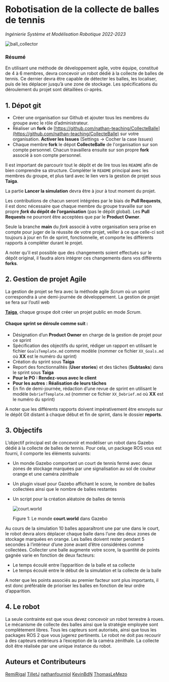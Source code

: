 # Robotisation de la collecte de balles de tennis

*Ingénierie Système et Modélisation Robotique 2022-2023*

![ball_collector](./binaries/ball_collector.png)



### Résumé

En utilisant une méthode de développement agile, votre équipe, constitué de 4 à 6 membres, devra concevoir un robot dédié à la collecte de balles de tennis. Ce dernier devra être capable de détecter les balles, les localiser, puis de les déplacer jusqu’à une zone de stockage. Les spécifications du déroulement du projet sont détaillées ci-après.

## 1. Dépot git

- Créer une organisation sur Github et ajouter tous les membres du groupe avec le rôle d’administrateur. 
- Réaliser un **fork** de [https://github.com/nathan-teaching/CollecteBalle](https://github.com/nathan-teaching/CollecteBalle) sur votre organisation. **Activer les Issues** (Settings -> Cocher la case *Issues*)
- Chaque membre **fork** le dépot **CollecteBalle** de l'organisation sur son compte personnel. Chacun travaillera ensuite sur son propre **fork** associé à son compte personnel. 

Il est important de parcourir tout le dépôt et de lire tous les `README` afin de bien comprendre sa structure. Compléter le `README` principal avec les membres du groupe, et plus tard avec le lien vers la gestion de projet sous **Taiga**. 

La partie **Lancer la simulation** devra être à jour à tout moment du projet.

Les contributions de chacun seront intégrées par le biais de **Pull Requests**, il est donc nécessaire que chaque membre du groupe travaille sur son propre
**_fork_ du dépôt de l’organisation** (pas le dépôt global). Les **Pull Requests** ne pourront être acceptées que par le **Product Owner**.

Seule la branche **main** du _fork_ associé à votre organisation sera prise en compte pour juger de la réussite de votre projet, veiller à ce que celle-ci soit toujours à jour en fin de sprint, fonctionnelle, et comporte les différents rapports à compléter durant le projet. 

A noter qu’il est possible que des changements soient effectués sur le dépôt original, il faudra alors intégrer ces changements dans vos différents **forks**.

## 2. Gestion de projet Agile

La gestion de projet se fera avec la méthode agile _Scrum_ où un sprint correspondra à une demi-journée de développement. La gestion de projet se fera sur l’outil web

[**Taiga**](https://tree.taiga.io/), chaque groupe doit créer un projet public en mode _Scrum_.

#### Chaque sprint se déroule comme suit :

- Désignation d’un **Product Owner** en charge de la gestion de projet pour ce sprint
- Spécification des objectifs du sprint, rédiger un rapport en utilisant le fichier `GoalsTemplate.md` comme modèle (nommer ce fichier `XX_Goals.md`
  où **XX** est le numéro du sprint)
- Création du sprint sous **Taiga**
- Report des fonctionnalités (**User stories**) et des tâches (**Subtasks**) dans le sprint sous **Taiga**
- **Pour le PO : Rendez-vous avec le client**
- **Pour les autres : Réalisation de leurs tâches**
- En fin de demi-journée, rédaction d’une revue de sprint en utilisant le modèle `DebriefTemplate.md` (nommer ce fichier `XX_Debrief.md` où **XX** est le
  numéro du sprint)

A noter que les différents rapports doivent impérativement être envoyés sur le dépôt Git distant à chaque début et fin de sprint, dans le dossier **reports**.

## 3. Objectifs 

L’objectif principal est de concevoir et modéliser un robot dans Gazebo dédié à la collecte de balles de tennis. Pour cela, un package ROS vous est fourni, il comporte les éléments suivants: 

- Un monde Gazebo comportant un court de tennis fermé avec deux zones de stockage marquées par une signalisation au sol de couleur orange et une caméra zénithale 

- Un plugin visuel pour Gazebo affichant le score, le nombre de balles collectées ainsi que le nombre de balles restantes 

- Un script pour la création aléatoire de balles de tennis 

  ![court.world](./binaries/court.png "Figure 1: Le monde **court.world** dans Gazebo" )

  Figure 1: Le monde **court.world** dans Gazebo


Au cours de la simulation 10 balles apparaîtront une par une dans le court, le robot devra alors déplacer chaque balle dans l’une des deux zones de stockage marquées en orange. Les balles doivent rester pendant 5 secondes à l’intérieur d’une zone avant d’être considérées comme collectées. Collecter une balle augmente votre score, la quantité de points gagnée varie en fonction de deux facteurs: 

- Le temps écoulé entre l’apparition de la balle et sa collecte 
- Le temps écoulé entre le début de la simulation et la collecte de la balle 

A noter que les points associés au premier facteur sont plus importants, il est donc préférable de prioriser les balles en fonction de leur ordre d’apparition. 

## 4. Le robot 

La seule contrainte est que vous devez concevoir un robot terrestre à roues. Le mécanisme de collecte des balles ainsi que la stratégie employée sont complètement libres. Tous les capteurs sont autorisés, ainsi que tous les packages ROS 2 que vous jugerez pertinents. Le robot ne doit pas recourir à des capteurs extérieurs à l’exception de la caméra zénithale. La collecte doit être réalisée par une unique instance du robot.

## Auteurs et Contributeurs
[RemiRigal](https://github.com/RemiRigal) [TilletJ](https://github.com/TilletJ) [nathanfourniol](https://github.com/nathanfourniol) [KevinBdN](https://github.com/KevinBdn) [ThomasLeMezo](https://github.com/ThomasLeMezo)